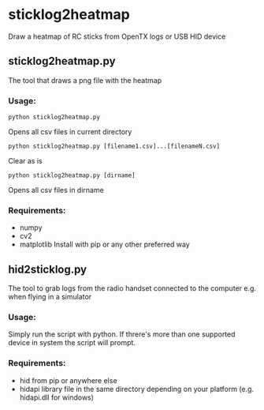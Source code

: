 # sticklog2heatmap
Draw a heatmap of RC sticks from OpenTX logs or USB HID device
## sticklog2heatmap.py
The tool that draws a png file with the heatmap
### Usage:
```
python sticklog2heatmap.py
```
Opens all csv files in current directory
```
python sticklog2heatmap.py [filename1.csv]...[filenameN.csv]
```
Clear as is
```
python sticklog2heatmap.py [dirname]
```
Opens all csv files in dirname
### Requirements:
- numpy
- cv2
- matplotlib
Install with pip or any other preferred way
## hid2sticklog.py
The tool to grab logs from the radio handset connected to the computer e.g. when flying in a simulator
### Usage:
Simply run the script with python. If threre's more than one supported device in system the script will prompt.
### Requirements:
- hid from pip or anywhere else
- hidapi library file in the same directory depending on your platform (e.g. hidapi.dll for windows)
